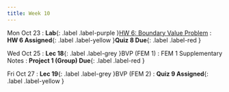 ```yaml
---
title: Week 10
---
```


Mon Oct 23
: **Lab**{: .label .label-purple }[HW 6: Boundary Value Problem]()
: **HW 6 Assigned**{: .label .label-yellow }**Quiz 8 Due**{: .label .label-red }

Wed Oct 25
: **Lec 18**{: .label .label-grey }BVP (FEM 1)
    : FEM 1 Supplementary Notes
: **Project 1 (Group) Due**{: .label .label-red }

Fri Oct 27
: **Lec 19**{: .label .label-grey }BVP (FEM 2)
: **Quiz 9 Assigned**{: .label .label-yellow }